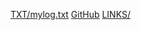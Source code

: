 [TXT/mylog.txt](https://caressaputri.github.io/os241/TXT/mylog.txt)
[GitHub](https://caressaputri.github.io/os241/)
[LINKS/](https://caressaputri.github.io/os241/LINKS/)

